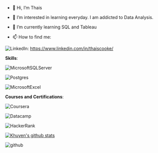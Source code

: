 - 👋 Hi, I’m Thais 
- 👀 I’m interested in learning everyday. I am addicted to Data Analysis.
- 🌱 I’m currently learning SQL and Tableau

- 📫 How to find me: 
 
 ![LinkedIn](https://img.shields.io/badge/LinkedIn-0077B5?style=for-the-badge&logo=linkedin&logoColor=white): https://www.linkedin.com/in/thaiscooke/
 
 **Skills**:
 
 ![MicrosoftSQLServer](https://img.shields.io/badge/Microsoft%20SQL%20Sever-CC2927?style=for-the-badge&logo=microsoft%20sql%20server&logoColor=white)
 
 ![Postgres](https://img.shields.io/badge/postgres-%23316192.svg?style=for-the-badge&logo=postgresql&logoColor=white)
 
 ![MicrosoftExcel](https://img.shields.io/badge/Microsoft_Excel-217346?style=for-the-badge&logo=microsoft-excel&logoColor=white)
 
 
 
 **Courses and Certifications**:
 
 ![Coursera](https://img.shields.io/badge/Coursera-%230056D2.svg?style=for-the-badge&logo=Coursera&logoColor=white)
 
 ![Datacamp](https://img.shields.io/badge/Datacamp-05192D?style=for-the-badge&logo=datacamp&logoColor=03E860)
 
 ![HackerRank](https://img.shields.io/badge/-Hackerrank-2EC866?style=for-the-badge&logo=HackerRank&logoColor=white)
 

[![Khuyen's github stats](https://github-readme-stats.vercel.app/api?username=thaiscooke&count_private=true&show_icons=true&theme=radical&hide_rank=false)](https://github.com/anuraghazra/github-readme-stats)

![github](https://img.shields.io/badge/GitHub-000000?style=for-the-badge&logo=GitHub&logoColor=white)



<!---
ThaisCooke/ThaisCooke is a ✨ special ✨ repository because its `README.md` (this file) appears on your GitHub profile.
You can click the Preview link to take a look at your changes.
--->


